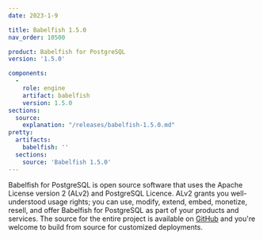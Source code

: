 ```yaml
---
date: 2023-1-9

title: Babelfish 1.5.0
nav_order: 10500

product: Babelfish for PostgreSQL
version: '1.5.0'

components:
  -
    role: engine
    artifact: babelfish
    version: 1.5.0
sections:
  source:
    explanation: "/releases/babelfish-1.5.0.md"
pretty:
  artifacts:
    babelfish: ''
  sections:
    source: 'Babelfish 1.5.0'
---
```


Babelfish for PostgreSQL is open source software that uses the Apache License version 2 (ALv2) and PostgreSQL Licence. ALv2 grants you well-understood usage rights; you can use, modify, extend, embed, monetize, resell, and offer Babelfish for PostgreSQL as part of your products and services. The source for the entire project is available on [GitHub](https://github.com/babelfish-for-postgresql) and you're welcome to build from source for customized deployments. 
